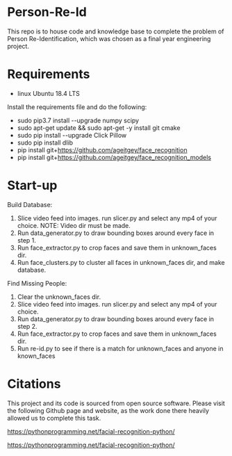 # Person-Re-Id
This repo is to house code and knowledge base to complete the problem of Person Re-Identification, which was chosen as a final year engineering project.

# Requirements
- linux Ubuntu 18.4 LTS

Install the requirements file and do the following:
- sudo pip3.7 install --upgrade numpy scipy
- sudo apt-get update && sudo apt-get -y install git cmake
- sudo pip install --upgrade Click Pillow
- sudo pip install dlib
- pip install git+https://github.com/ageitgey/face_recognition
- pip install git+https://github.com/ageitgey/face_recognition_models

# Start-up
Build Database:
1. Slice video feed into images. run slicer.py and select any mp4 of your choice. 
NOTE: Video dir must be made.
3. Run data_generator.py to draw bounding boxes around every face in step 1.
4. Run face_extractor.py to crop faces and save them in unknown_faces dir.
5. Run face_clusters.py to cluster all faces in unknown_faces dir, and make database.

Find Missing People:
1. Clear the unknown_faces dir.
2. Slice video feed into images. run slicer.py and select any mp4 of your choice.
3. Run data_generator.py to draw bounding boxes around every face in step 2.
4. Run face_extractor.py to crop faces and save them in unknown_faces dir.
5. Run re-id.py to see if there is a match for unknown_faces and anyone in known_faces

# Citations
This project and its code is sourced from open source software. 
Please visit the following Github page and website, as the work done there heavily allowed us to 
complete this task. 

https://pythonprogramming.net/facial-recognition-python/

https://pythonprogramming.net/facial-recognition-python/












